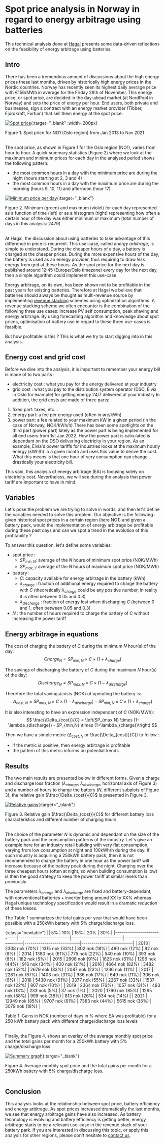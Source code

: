 # Spot price analysis in Norway in regard to energy arbitrage using batteries

This technical analysis done at [Hagal](www.hagal.com) presents some data-driven reflections on the feasibility of energy arbitrage using batteries. 

## Intro

There has been a tremendous amount of discussions about the high energy prices these last months, driven by historically high energy prices in the Nordic countries. Norway has recently seen its highest daily average price with €156/MWh in average for the Friday 26th of November. This energy price, or spot price, are decided in the day-ahead market (at NordPool in Norway) and sets the price of energy per hour. End users, both private and businesses, sign a contract with an energy market provider (Tibber, Fjordkraft, Fortum) that sell them energy at the spot price.

[![Spot price](/images/2021-12-01-battery-spot-price/spot_price.png)](/images/2021-12-01-battery-spot-price/spot_price.png){:target="_blank" :width=200px}
<figcaption>Figure 1. Spot price for NO1 (Oslo region) from Jan 2013 to Nov 2021</figcaption>
<br/>

The spot price, as shown in Figure 1 for the Oslo region (NO1), varies from hour to hour. A quick summary statistics (Figure 2) where we look at the maximum and minimum prices for each day in the analysed period shows the following pattern:
 - the most common hours in a day with the minimum price are during the night (hours starting at 2, 3 and 4) 
 - the most common hours in a day with the maximum price are during the morning (hours 9, 10, 11) and afternoon (hour 17)

[![Minimum price per day](/images/2021-12-01-battery-spot-price/minimum_maximum_spot_price_day.png)](/images/2021-12-01-battery-spot-price/minimum_maximum_spot_price_day.png){:target="_blank"}
<figcaption>Figure 2. Minimum (green) and maximum (violet) for each day represented as a function of time (left) or as a histogram (right) representing how often a certain hour of the day was either minimum or maximum (total number of days in this analysis: 2479)</figcaption>
<br/>

At Hagal, the discussion about using batteries to take advantage of this difference in price is recurrent. This use-case, called *energy arbitrage*, is simple to understand. During the cheaper hours of a day, a battery is charged at the cheaper prices. During the more expensive hours of the day, the battery is used as an energy provider, thus requiring to draw *less* energy from grid at these hours. As the spot price for the next day is published around 12:45 (Europe/Oslo timezone) every day for the next day, then a simple algorithm could implement this use-case. 

Energy arbitrage, on its own, has been shown not to be profitable in the past years for existing batteries. Therefore at Hagal we believe that batteries should always be thought as multi-revenue source by implementing [revenue stacking](https://mugrid.com/battery-revenue-stacking/) schemes using optimization algorithms. A revenue stacking scheme we often encounter is the combination of the following three use cases: increase PV self consumption, peak shaving and energy arbitrage. By using forecasting algorithm and knowledge about spot prices, optimisation of battery use in regard to these three use-cases is feasible.

But how profitable is this ? This is what we try to start digging into in this analysis.

## Energy cost and grid cost

Before we dive into the analysis, it is important to remember your energy bill is made of to two parts : 
 - electricity cost : what you pay for the energy delivered at your industry
 - grid cost : what you pay to the distribution system operator (DSO, Elvia in Oslo for example) for getting energy 24/7 delivered at your industry
In addition, the grid costs are made of three parts:
 1. fixed part: taxes, etc...
 2. energy part: a fee per energy used (often in øre/kWh) 
 3. power part: a fee related to your maximum kW in a given period (in the case of Norway, NOK/kWh/h)
There has been some spotlights on the third part (power part) lately as the power part is being implemented for all end users from 1st Jan 2022. How the power part is calculated is dependant on the DSO delivering electricity in your region. As an example, Elvia's power tariffs for industries looks at the maximum hourly energy (kWh/h) in a given month and uses this value to derive the cost. What this means is that one hour of very consumption can change drastically your electricity bill.

This said, this analysis of energy arbitrage (EA) is focusing solely on electricity cost. Nevertheless, we will see during the analysis that power tariff are important to have in mind. 


## Variables

Let's pose the problem we are trying to solve in words, and then let's define the variables needed to solve this problem.
Our objective is the following : given historical spot prices in a certain region (here NO1) and given a battery pack, would the implementation of energy arbitrage be profitable during these past days and can we spot a trend in the evolution of this profitability ?

To answer this question, let's define some variables:
 - spot price : 
    - $SP_{min,N}$: average of the $N$ hours of minimum spot price (NOK/MWh)
    - $SP_{max,1}$: average of the $N$ hours of maximum spot price (NOK/MWh)
 - battery : 
    - $C$: capacity available for energy arbitrage in the battery (kWh)
    - $\lambda_{charge}$ : fraction of additional energy required to charge the battery with $C$ (theoretically $\lambda_{charge}$ could be any positive number, in reality it is often between 0.05 and 0.3)
    - $\lambda_{discharge}$ : fraction of energy lost when discharging $C$ (between 0 and 1, often between 0.05 and 0.3)
 - $N$ : the number of hours required to charge the battery of $C$ without increasing the power tariff


## Energy arbitrage in equations

The cost of charging the battery of $C$ during the minimum $N$ hour(s) of the day:
$$
Charge_{N} = SP_{min,N} \times C \times (1+\lambda_{charge})
$$

The savings of discharging the battery of $C$ during the maximum $N$ hour(s) of the day:
$$
Discharge_{N} = SP_{max,N} \times C \times (1-\lambda_{discharge})
$$

Therefore the total savings/costs (NOK) of operating the battery is: 
$$
\Delta_{cost,N} = SP_{max,N} \times C \times (1-\lambda_{discharge}) - SP_{min,N} \times C \times (1+\lambda_{charge})
$$

It is also interesting to have an expression independent of $C$ (NOK/MWh):
$$
\frac{\Delta_{cost}}{C} = \left(SP_{max,N} \times (1-\lambda_{discharge}) - SP_{min,N} \times (1+\lambda_{charge})\right) 
$$

Then we have a simple metric ($\Delta_{cost,N}$ or \frac{\Delta_{cost}}{C}) to follow : 
   - if the metric is positive, then energy arbitrage is profitable
   - the pattern of this metric informs on potential trends

## Results

The two main results are presented below in different forms. Given a charge and discharge loss fraction ($\lambda_{charge}$, $\lambda_{discharge}$, horizontal axis of Figure 3) and a number of hours to charge the battery ($N$, different subplots of Figure 3), the relative gain $\frac{\Delta_{cost}}{C}$ is presented in Figure 3.

[![Relative gains](/images/2021-12-01-battery-spot-price/relative_gain_vs_loss.png)](/images/2021-12-01-battery-spot-price/relative_gain_vs_loss.png){:target="_blank"}
<figcaption>Figure 3. Relative gain $\frac{\Delta_{cost}}{C}$ for different battery loss characteristics and different number of charging hours.</figcaption>
<br/>

The choice of the parameter $N$ is dynamic and dependant on the size of the battery pack and the consumption patterns of the industry. Let's give an example here for an industry retail building with very flat consumption, varying from low consumption at night and 100kWh/h during the day. If such industry is acquiring a 250kWh battery pack, then it is not recommended to charge the battery in one hour as the power tariff will increase because of the battery peak during the night. Charging over the three cheapest hours (often at night, so when building consumption is low) is then the good strategy to keep the power tariff at similar levels than previously.  

The parameters $\lambda_{charge}$ and $\lambda_{discharge}$ are fixed and battery-dependant, with conventional batteries + inverter being around XX to XX% whereas Hagal unique technology specification would result in a dramatic reduction of these losses.

The Table 1 summarizes the total gains per year that would have been possible with a 250kWh battery with 5% charge/discharge loss.  


{:class="newtable"}
|| 5% | 10% | 15% | 20% | 30% |
|----------------------------|--------------------------|--------------------------|---------------------------|----------------------------|--------------------------|
| 2013 | 2308 nok (70%)  | 1315 nok (33%)  | 802 nok (18%)  | 480 nok (12%)  | 82 nok (6%)  | 
| 2014 | 1380 nok (61%)  | 775 nok (22%)  | 540 nok (10%)  | 393 nok (8%)  | 182 nok (5%)  | 
| 2015 | 2698 nok (91%)  | 1823 nok (61%)  | 1296 nok (44%)  | 916 nok (34%)  | 400 nok (21%)  |
| 2016 | 4664 nok (82%)  | 3482 nok (52%)  | 2679 nok (33%)  | 2087 nok (23%)  | 1236 nok (11%)  | 
| 2017 | 2281 nok (67%)  | 1403 nok (31%)  | 936 nok (17%)  | 649 nok (11%)  | 306 nok (6%)  | 
| 2018 | 5430 nok (91%)  | 3377 nok (55%)  | 2267 nok (33%)  | 1537 nok (22%)  | 807 nok (10%)  | 
| 2019 | 2364 nok (76%)  | 1057 nok (31%)  | 493 nok (13%)  | 233 nok (5%)  | 37 nok (1%)  | 
| 2020 | 1760 nok (85%)  | 1295 nok (58%)  | 999 nok (38%)  | 813 nok (26%)  | 534 nok (14%)  | 
| 2021 | 12949 nok (85%) | 9707 nok (61%)  | 7383 nok (44%)  | 5615 nok (35%)  | 3079 nok (19%)  | 

<figcaption>Table 1. Gains in NOK (number of days in % where EA was profitable) for a 250 kWh battery pack with different charge/discharge loss levels </figcaption>
<br/>

Finally, the Figure 4. shows an overlay of the average monthly spot price and the total gains per month for a 250kWh battery with 5% charge/discharge loss.

[![Summary graph](/images/2021-12-01-battery-spot-price/summary_graph_spot_price_EA_gains.png)](/images/2021-12-01-battery-spot-price/summary_graph_spot_price_EA_gains.png){:target="_blank"}
<figcaption>Figure 4. Average monthly spot price and the total gains per month for a 250kWh battery with 5% charge/discharge loss.</figcaption>
<br/>

## Conclusion

This analysis looks at the relationship between spot price, battery efficiency and energy arbitrage. As spot prices increased dramatically the last months, we see that energy arbitrage gains have also increased. As battery technology is evolving and battery efficiency is getting better, energy arbitrage starts to be a relevant use-case in the revenue stack of your battery park. If you are interested in discussing this topic, or apply this analysis for other regions, please don't hesitate to [contact us](https://www.hagal.com/contact/).



